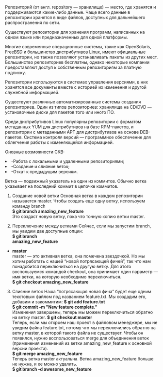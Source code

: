 Репозиторий (от англ. repository — хранилище) — место, где хранятся и поддерживаются какие-либо данные. Чаще всего данные в репозитории хранятся в виде файлов, доступных для дальнейшего распространения по сети.

Существуют репозитории для хранения программ, написанных на одном языке или предназначенных для одной платформы.

Многие современные операционные системы, такие как OpenSolaris, FreeBSD и большинство дистрибутивов Linux, имеют официальные репозитории, но также позволяют устанавливать пакеты из других мест. Большинство репозиториев бесплатны, однако некоторые компании предоставляют доступ к собственным репозиториям за платную подписку.

Репозитории используются в системах управления версиями, в них хранятся все документы вместе с историей их изменения и другой служебной информацией.

Существуют различные автоматизированные системы создания репозиториев. Один из типов репозиториев: хранилища на CD/DVD — установочные диски для пакетов того или иного ПО.

Среди дистрибутивов Linux популярны репозитории с форматом метаданных YUM для дистрибутивов на базе RPM-пакетов, и репозитории с метаданными APT для дистрибутивов на основе DEB-пакетов.
Система контроля версий — программное обеспечение для облегчения работы с изменяющейся информацией.

Оновные возможности СКВ: 
<li>-Работа с локальными и удаленными репозиториями;</li>
<li>-Создание и слияние веток;</li>
<li>-Откат к предыдущим версиям.</li>

Ветка — подвижный указатель на один из коммитов. Обычно ветка указывает на последний коммит в цепочке коммитов.
1. Создание новой ветки
Основная ветка в каждом репозитории называется master. Чтобы создать еще одну ветку, используем команду branch <name><br>
  <b>$ git branch amazing_new_feature</b><br>
Это создаст новую ветку, пока что точную копию ветки master.
  
2. Переключение между ветками
Сейчас, если мы запустим branch, мы увидим две доступные опции:<br>
<b>$ git branch<br>
amazing_new_feature<br>
  * master</b><br>
master — это активная ветка, она помечена звездочкой. Но мы хотим работать с нашей “новой потрясающей фичей”, так что нам понадобится переключиться на другую ветку. Для этого воспользуемся командой checkout, она принимает один параметр — имя ветки, на которую необходимо переключиться.<br>
  <b>$ git checkout amazing_new_feature</b><br>
  
3. Слияние веток
Наша “потрясающая новая фича” будет еще одним текстовым файлом под названием feature.txt. Мы создадим его, добавим и закоммитим:
<b>$ git add feature.txt<br>
   $ git commit -m "New feature complete.”</b><br>
Изменения завершены, теперь мы можем переключиться обратно на ветку master.
  <b>$ git checkout master</b><br>
Теперь, если мы откроем наш проект в файловом менеджере, мы не увидим файла feature.txt, потому что мы переключились обратно на ветку master, в которой такого файла не существует. Чтобы он появился, нужно воспользоваться merge для объединения веток (применения изменений из ветки amazing_new_feature к основной версии проекта).<br>
  <b>$ git merge amazing_new_feature</b><br>
Теперь ветка master актуальна. Ветка amazing_new_feature больше не нужна, и ее можно удалить.<br>
  <b>$ git branch -d awesome_new_feature</b><br>  
